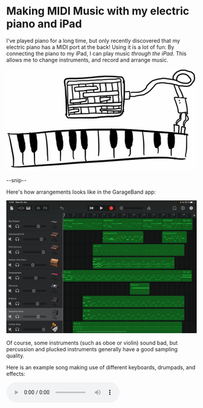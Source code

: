 # Making MIDI Music with my electric piano and iPad

I've played piano for a long time, but only recently discovered that my electric piano has a MIDI port at the back!
Using it is a lot of fun: By connecting the piano to my iPad, I can play music *through the iPad.* This allows me to change instruments, and record and arrange music.

![invert:Piano connected to the iPad via MIDI](files/midi-piano-to-ipad.webp)

--snip--

Here's how arrangements looks like in the GarageBand app:

![Screenshot of GarageBand on my iPad](files/garageband-on-ipad.webp)

Of course, some instruments (such as oboe or violin) sound bad, but percussion and plucked instruments generally have a good sampling quality.

Here is an example song making use of different keyboards, drumpads, and effects:

<audio controls src="/jogging-in-the-cold" />

